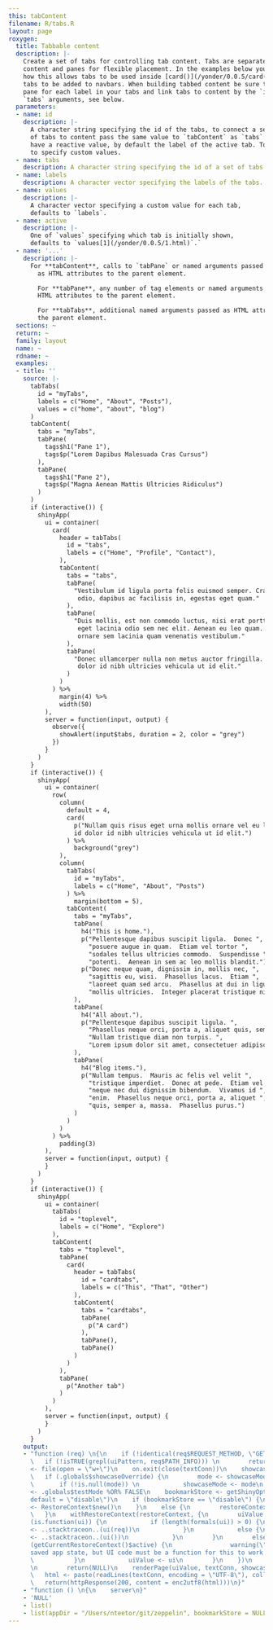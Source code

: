 ```yaml
---
this: tabContent
filename: R/tabs.R
layout: page
roxygen:
  title: Tabbable content
  description: |-
    Create a set of tabs for controlling tab content. Tabs are separated from
    content and panes for flexible placement. In the examples below you can see
    how this allows tabs to be used inside [card()](/yonder/0.0.5/card().html)s. The flexibility also allows
    tabs to be added to navbars. When building tabbed content be sure to create a
    pane for each label in your tabs and link tabs to content by the `id` and
    `tabs` arguments, see below.
  parameters:
  - name: id
    description: |-
      A character string specifying the id of the tabs, to connect a set
      of tabs to content pass the same value to `tabContent` as `tabs`. Tabs do
      have a reactive value, by default the label of the active tab. To `values`
      to specify custom values.
  - name: tabs
    description: A character string specifying the id of a set of tabs.
  - name: labels
    description: A character vector specifying the labels of the tabs.
  - name: values
    description: |-
      A character vector specifying a custom value for each tab,
      defaults to `labels`.
  - name: active
    description: |-
      One of `values` specifying which tab is initially shown,
      defaults to `values[1](/yonder/0.0.5/1.html)`.`
  - name: '...'
    description: |-
      For **tabContent**, calls to `tabPane` or named arguments passed
        as HTML attributes to the parent element.

        For **tabPane**, any number of tag elements or named arguments passed as
        HTML attributes to the parent element.

        For **tabTabs**, additional named arguments passed as HTML attributes to
        the parent element.
  sections: ~
  return: ~
  family: layout
  name: ~
  rdname: ~
  examples:
  - title: ''
    source: |-
      tabTabs(
        id = "myTabs",
        labels = c("Home", "About", "Posts"),
        values = c("home", "about", "blog")
      )
      tabContent(
        tabs = "myTabs",
        tabPane(
          tags$h1("Pane 1"),
          tags$p("Lorem Dapibus Malesuada Cras Cursus")
        ),
        tabPane(
          tags$h1("Pane 2"),
          tags$p("Magna Aenean Mattis Ultricies Ridiculus")
        )
      )
      if (interactive()) {
        shinyApp(
          ui = container(
            card(
              header = tabTabs(
                id = "tabs",
                labels = c("Home", "Profile", "Contact"),
              ),
              tabContent(
                tabs = "tabs",
                tabPane(
                  "Vestibulum id ligula porta felis euismod semper. Cras justo
                   odio, dapibus ac facilisis in, egestas eget quam."
                ),
                tabPane(
                  "Duis mollis, est non commodo luctus, nisi erat porttitor ligula,
                   eget lacinia odio sem nec elit. Aenean eu leo quam. Pellentesque
                   ornare sem lacinia quam venenatis vestibulum."
                ),
                tabPane(
                  "Donec ullamcorper nulla non metus auctor fringilla. Nullam id
                   dolor id nibh ultricies vehicula ut id elit."
                )
              )
            ) %>%
              margin(4) %>%
              width(50)
          ),
          server = function(input, output) {
            observe({
              showAlert(input$tabs, duration = 2, color = "grey")
            })
          }
        )
      }
      if (interactive()) {
        shinyApp(
          ui = container(
            row(
              column(
                default = 4,
                card(
                  p("Nullam quis risus eget urna mollis ornare vel eu leo. Nullam
                  id dolor id nibh ultricies vehicula ut id elit.")
                ) %>%
                  background("grey")
              ),
              column(
                tabTabs(
                  id = "myTabs",
                  labels = c("Home", "About", "Posts")
                ) %>%
                  margin(bottom = 5),
                tabContent(
                  tabs = "myTabs",
                  tabPane(
                    h4("This is home."),
                    p("Pellentesque dapibus suscipit ligula.  Donec ",
                      "posuere augue in quam.  Etiam vel tortor ",
                      "sodales tellus ultricies commodo.  Suspendisse ",
                      "potenti.  Aenean in sem ac leo mollis blandit."),
                    p("Donec neque quam, dignissim in, mollis nec, ",
                      "sagittis eu, wisi.  Phasellus lacus.  Etiam ",
                      "laoreet quam sed arcu.  Phasellus at dui in ligula",
                      "mollis ultricies.  Integer placerat tristique nisl.")
                  ),
                  tabPane(
                    h4("All about."),
                    p("Pellentesque dapibus suscipit ligula. ",
                      "Phasellus neque orci, porta a, aliquet quis, semper a, massa. ",
                      "Nullam tristique diam non turpis. ",
                      "Lorem ipsum dolor sit amet, consectetuer adipiscing elit.")
                  ),
                  tabPane(
                    h4("Blog items."),
                    p("Nullam tempus.  Mauris ac felis vel velit ",
                      "tristique imperdiet.  Donec at pede.  Etiam vel ",
                      "neque nec dui dignissim bibendum.  Vivamus id ",
                      "enim.  Phasellus neque orci, porta a, aliquet ",
                      "quis, semper a, massa.  Phasellus purus.")
                  )
                )
              )
            ) %>%
              padding(3)
          ),
          server = function(input, output) {
          }
        )
      }
      if (interactive()) {
        shinyApp(
          ui = container(
            tabTabs(
              id = "toplevel",
              labels = c("Home", "Explore")
            ),
            tabContent(
              tabs = "toplevel",
              tabPane(
                card(
                  header = tabTabs(
                    id = "cardtabs",
                    labels = c("This", "That", "Other")
                  ),
                  tabContent(
                    tabs = "cardtabs",
                    tabPane(
                      p("A card")
                    ),
                    tabPane(),
                    tabPane()
                  )
                )
              ),
              tabPane(
                p("Another tab")
              )
            )
          ),
          server = function(input, output) {
          }
        )
      }
    output:
    - "function (req) \n{\n    if (!identical(req$REQUEST_METHOD, \"GET\")) \n        return(NULL)\n
      \   if (!isTRUE(grepl(uiPattern, req$PATH_INFO))) \n        return(NULL)\n    textConn
      <- file(open = \"w+\")\n    on.exit(close(textConn))\n    showcaseMode <- .globals$showcaseDefault\n
      \   if (.globals$showcaseOverride) {\n        mode <- showcaseModeOfReq(req)\n
      \       if (!is.null(mode)) \n            showcaseMode <- mode\n    }\n    testMode
      <- .globals$testMode %OR% FALSE\n    bookmarkStore <- getShinyOption(\"bookmarkStore\",
      default = \"disable\")\n    if (bookmarkStore == \"disable\") {\n        restoreContext
      <- RestoreContext$new()\n    }\n    else {\n        restoreContext <- RestoreContext$new(req$QUERY_STRING)\n
      \   }\n    withRestoreContext(restoreContext, {\n        uiValue <- NULL\n        if
      (is.function(ui)) {\n            if (length(formals(ui)) > 0) {\n                uiValue
      <- ..stacktraceon..(ui(req))\n            }\n            else {\n                uiValue
      <- ..stacktraceon..(ui())\n            }\n        }\n        else {\n            if
      (getCurrentRestoreContext()$active) {\n                warning(\"Trying to restore
      saved app state, but UI code must be a function for this to work! See ?enableBookmarking\")\n
      \           }\n            uiValue <- ui\n        }\n    })\n    if (is.null(uiValue))
      \n        return(NULL)\n    renderPage(uiValue, textConn, showcaseMode, testMode)\n
      \   html <- paste(readLines(textConn, encoding = \"UTF-8\"), collapse = \"\\n\")\n
      \   return(httpResponse(200, content = enc2utf8(html)))\n}"
    - "function () \n{\n    server\n}"
    - 'NULL'
    - list()
    - list(appDir = "/Users/nteetor/git/zeppelin", bookmarkStore = NULL)
---
```

